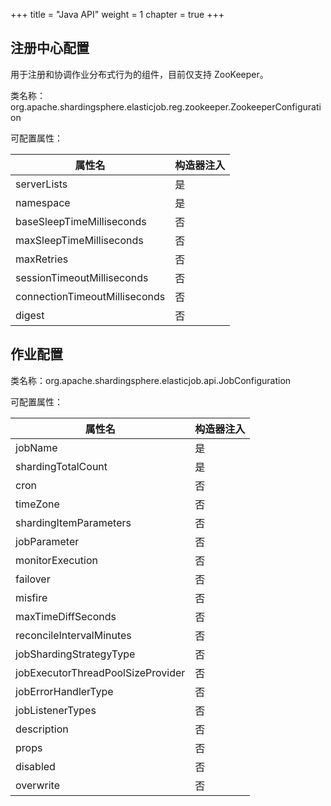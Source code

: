 +++
title = "Java API"
weight = 1
chapter = true
+++

## 注册中心配置

用于注册和协调作业分布式行为的组件，目前仅支持 ZooKeeper。

类名称：org.apache.shardingsphere.elasticjob.reg.zookeeper.ZookeeperConfiguration

可配置属性：

| 属性名                           | 构造器注入 |
|-------------------------------|:------|
| serverLists                   | 是     |
| namespace                     | 是     |
| baseSleepTimeMilliseconds     | 否     |
| maxSleepTimeMilliseconds      | 否     |
| maxRetries                    | 否     |
| sessionTimeoutMilliseconds    | 否     |
| connectionTimeoutMilliseconds | 否     |
| digest                        | 否     |

## 作业配置

类名称：org.apache.shardingsphere.elasticjob.api.JobConfiguration

可配置属性：

| 属性名                               | 构造器注入 |
|-----------------------------------|:------|
| jobName                           | 是     |
| shardingTotalCount                | 是     |
| cron                              | 否     |
| timeZone                          | 否     |
| shardingItemParameters            | 否     |
| jobParameter                      | 否     |
| monitorExecution                  | 否     |
| failover                          | 否     |
| misfire                           | 否     |
| maxTimeDiffSeconds                | 否     |
| reconcileIntervalMinutes          | 否     |
| jobShardingStrategyType           | 否     |
| jobExecutorThreadPoolSizeProvider | 否     |
| jobErrorHandlerType               | 否     |
| jobListenerTypes                  | 否     |
| description                       | 否     |
| props                             | 否     |
| disabled                          | 否     |
| overwrite                         | 否     |
